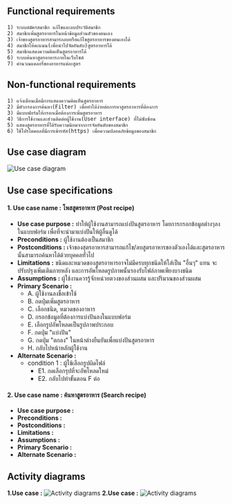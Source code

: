 ## Functional requirements ##

    1) ระบบสมัครสมาชิก แก้ไขและลบประวัติสมาชิก
    2) สมาชิกเพิ่มสูตรอาหารในหน้าข้อมูลส่วนตัวของตนเอง
    3) เจ้าของสูตรอาหารสามารถลบหรือแก้ไขสูตรอาหารของตนเองได้
    4) สมาชิกให้คะแนน(เพื่อนำไปจัดอันดับ)สูตรอาหารได้
    5) สมาชิกแสดงความคิดเห็นสูตรอาหารได้
    6) ระบบค้นหาสูตรอาหารภายในเว็บไซต์
    7) คำนวณแคลอรี่ของอาหารแต่ละสูตร
  
## Non-functional requirements ##

    1) แจ้งเตือนเมื่อมีการแสดงความคิดเห็นสูตรอาหาร
    2) มีตัวกรองการค้นหา(Filter) เพื่อทำให้ง่ายต่อการหาสูตรอาหารที่ต้องการ
    3) มีแบบฟอร์มให้กรอกเมื่อต้องการเพิ่มสูตรอาหาร
    4) วิธีการใช้งานและส่วนติดต่อผู้ใช้งาน(User interface) ที่ไม่ซับซ้อน
    5) แสดงสูตรอาหารที่ได้รับความนิยมจากการจัดอันดับของสมาชิก
    6) ใช้โปรโตคอลที่มีการเข้ารหัส(https) เพื่อความปลอดภัยข้อมูลของสมาชิก

## Use case diagram ##

![Use case diagram](http://i.imgur.com/6lwTO1r.png)

## Use case specifications ##

#### **1. Use case name :** โพสสูตรอาหาร (Post recipe) ####
- **Use case purpose :** ทำให้ผู้ใช้งานสามารถแบ่งปันสูตรอาหาร โดยการกรอกข้อมูลต่างๆลงในแบบฟอร์ม เพื่อที่จะนำมาแบ่งปันให้ผู้อื่นดูได้
- **Preconditions :** ผู้ใช้งานต้องเป็นสมาชิก
- **Postconditions :** เจ้าของสุตรอาหารสามารถแก้ไข/ลบสูตรอาหารของตัวเองได้และสูตรอาหารนั้นสามารถค้นหาได้ด้วยบุคคลทั่วไป
- **Limitations :** ชนิดและหมวดของสูตรอาหารอาจไม่มีครบทุกชนิดให้ใส่เป็น "อื่นๆ" แทน จะปรับปรุงเพิ่มเติมภายหลัง และการอัพโหลดรูปภาพนั้นรองรับไฟล์ภาพเพียงบางชนิด
- **Assumptions :** ผู้ใช้งานควรรู้จักหน่วยตวงของส่วนผสม และปริมาณของส่วนผสม
- **Primary Scenario :**
  - A.	ผู้ใช้งานลงชื่อเข้าใช้
  - B.	กดปุ่มเพิ่มสูตรอาหาร
  - C.	เลือกชนิด, หมวดของอาหาร
  - D.	กรอกข้อมูลที่ต้องการแบ่งปันลงในแบบฟอร์ม
  - E.	เลือกรูปอัพโหลดเป็นรูปภาพประกอบ
  - F.	กดปุ่ม "แบ่งปัน"
  - G.	กดปุ่ม "ตกลง" ในหน้าต่างยืนยันเพื่อแบ่งปันสูตรอาหาร
  - H.	กลับไปหน้าหลักผู้ใช้งาน
- **Alternate Scenario :** 
  - condition 1 : ผู้ใช้เลือกรูปผิดไฟล์
    - E1. กดเลือกรุปที่จะอัพโหลดใหม่ 
    - E2. กลับไปทำขั้นตอน F ต่อ
   

#### **2. Use case name :** ค้นหาสูตรอาหาร (Search recipe) ####
- **Use case purpose :**
- **Preconditions :**
- **Postconditions :**
- **Limitations :**
- **Assumptions :**
- **Primary Scenario :**
- **Alternate Scenario :** 

## Activity diagrams ##

**1.Use case :**
![Activity diagrams]()
**2.Use case :**
![Activity diagrams]()
